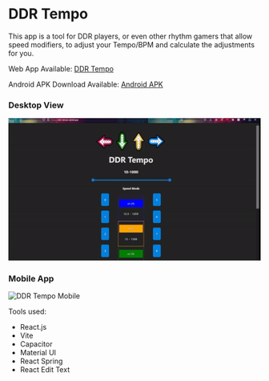 # DDR Tempo

This app is a tool for DDR players, or even other rhythm gamers that allow speed modifiers, to adjust your Tempo/BPM and calculate the adjustments for you.

Web App Available:
[DDR Tempo](https://ddr-tempo.vercel.app/)

Android APK Download Available:
[Android APK](https://www.mediafire.com/file/ukvfilseayd6al7/ddr-tempo.apk/file)

### Desktop View
![DDR Tempo Web App](src/assets/ddr-tempo-desktop-demo.gif)

### Mobile App
![DDR Tempo Mobile](src/assets/ddr-tempo-mobile-demo.gif)

Tools used:
- React.js
- Vite
- Capacitor
- Material UI
- React Spring
- React Edit Text